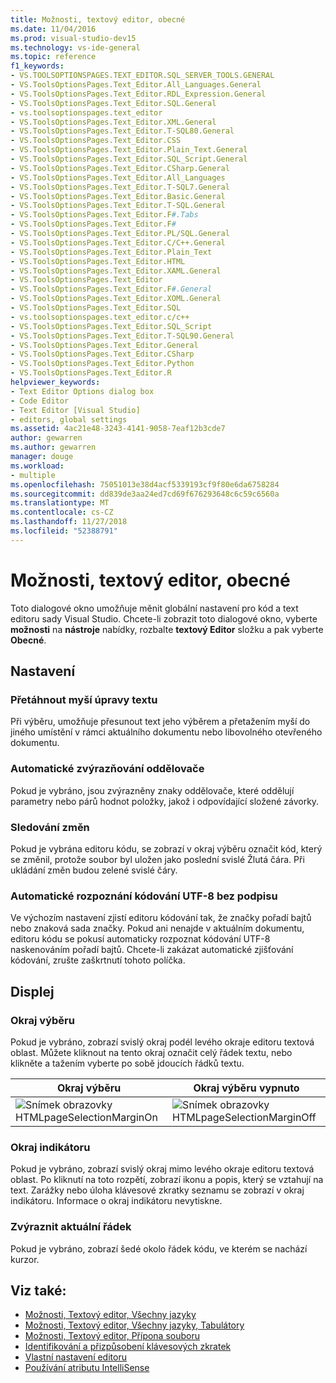 ```yaml
---
title: Možnosti, textový editor, obecné
ms.date: 11/04/2016
ms.prod: visual-studio-dev15
ms.technology: vs-ide-general
ms.topic: reference
f1_keywords:
- VS.TOOLSOPTIONSPAGES.TEXT_EDITOR.SQL_SERVER_TOOLS.GENERAL
- VS.ToolsOptionsPages.Text_Editor.All_Languages.General
- VS.ToolsOptionsPages.Text_Editor.RDL_Expression.General
- VS.ToolsOptionsPages.Text_Editor.SQL.General
- vs.toolsoptionspages.text_editor
- VS.ToolsOptionsPages.Text_Editor.XML.General
- VS.ToolsOptionsPages.Text_Editor.T-SQL80.General
- VS.ToolsOptionsPages.Text_Editor.CSS
- VS.ToolsOptionsPages.Text_Editor.Plain_Text.General
- VS.ToolsOptionsPages.Text_Editor.SQL_Script.General
- VS.ToolsOptionsPages.Text_Editor.CSharp.General
- VS.ToolsOptionsPages.Text_Editor.All_Languages
- VS.ToolsOptionsPages.Text_Editor.T-SQL7.General
- VS.ToolsOptionsPages.Text_Editor.Basic.General
- VS.ToolsOptionsPages.Text_Editor.T-SQL.General
- VS.ToolsOptionsPages.Text_Editor.F#.Tabs
- VS.ToolsOptionsPages.Text_Editor.F#
- VS.ToolsOptionsPages.Text_Editor.PL/SQL.General
- VS.ToolsOptionsPages.Text_Editor.C/C++.General
- VS.ToolsOptionsPages.Text_Editor.Plain_Text
- VS.ToolsOptionsPages.Text_Editor.HTML
- VS.ToolsOptionsPages.Text_Editor.XAML.General
- VS.ToolsOptionsPages.Text_Editor
- VS.ToolsOptionsPages.Text_Editor.F#.General
- VS.ToolsOptionsPages.Text_Editor.XOML.General
- VS.ToolsOptionsPages.Text_Editor.SQL
- vs.toolsoptionspages.text_editor.c/c++
- VS.ToolsOptionsPages.Text_Editor.SQL_Script
- VS.ToolsOptionsPages.Text_Editor.T-SQL90.General
- VS.ToolsOptionsPages.Text_Editor.General
- VS.ToolsOptionsPages.Text_Editor.CSharp
- VS.ToolsOptionsPages.Text_Editor.Python
- VS.ToolsOptionsPages.Text_Editor.R
helpviewer_keywords:
- Text Editor Options dialog box
- Code Editor
- Text Editor [Visual Studio]
- editors, global settings
ms.assetid: 4ac21e48-3243-4141-9058-7eaf12b3cde7
author: gewarren
ms.author: gewarren
manager: douge
ms.workload:
- multiple
ms.openlocfilehash: 75051013e38d4acf5339193cf9f80e6da6758284
ms.sourcegitcommit: dd839de3aa24ed7cd69f676293648c6c59c6560a
ms.translationtype: MT
ms.contentlocale: cs-CZ
ms.lasthandoff: 11/27/2018
ms.locfileid: "52388791"
---
```

# <a name="options-text-editor-general"></a>Možnosti, textový editor, obecné

Toto dialogové okno umožňuje měnit globální nastavení pro kód a text editoru sady Visual Studio. Chcete-li zobrazit toto dialogové okno, vyberte **možnosti** na **nástroje** nabídky, rozbalte **textový Editor** složku a pak vyberte **Obecné**.

## <a name="settings"></a>Nastavení

### <a name="drag-and-drop-text-editing"></a>Přetáhnout myší úpravy textu

Při výběru, umožňuje přesunout text jeho výběrem a přetažením myší do jiného umístění v rámci aktuálního dokumentu nebo libovolného otevřeného dokumentu.

### <a name="automatic-delimiter-highlighting"></a>Automatické zvýrazňování oddělovače

Pokud je vybráno, jsou zvýrazněny znaky oddělovače, které oddělují parametry nebo párů hodnot položky, jakož i odpovídající složené závorky.

### <a name="track-changes"></a>Sledování změn

Pokud je vybrána editoru kódu, se zobrazí v okraj výběru označit kód, který se změnil, protože soubor byl uložen jako poslední svislé Žlutá čára. Při ukládání změn budou zelené svislé čáry.

### <a name="auto-detect-utf-8-encoding-without-signature"></a>Automatické rozpoznání kódování UTF-8 bez podpisu

Ve výchozím nastavení zjistí editoru kódování tak, že značky pořadí bajtů nebo znaková sada značky. Pokud ani nenajde v aktuálním dokumentu, editoru kódu se pokusí automaticky rozpoznat kódování UTF-8 naskenováním pořadí bajtů. Chcete-li zakázat automatické zjišťování kódování, zrušte zaškrtnutí tohoto políčka.

## <a name="display"></a>Displej

### <a name="selection-margin"></a>Okraj výběru

Pokud je vybráno, zobrazí svislý okraj podél levého okraje editoru textová oblast. Můžete kliknout na tento okraj označit celý řádek textu, nebo klikněte a tažením vyberte po sobě jdoucích řádků textu.

|Okraj výběru|Okraj výběru vypnuto|
| - | - |
|![Snímek obrazovky HTMLpageSelectionMarginOn](../../ide/reference/media/vxselmaron.gif)|![Snímek obrazovky HTMLpageSelectionMarginOff](../../ide/reference/media/vxselmaroff.gif)|

### <a name="indicator-margin"></a>Okraj indikátoru

Pokud je vybráno, zobrazí svislý okraj mimo levého okraje editoru textová oblast. Po kliknutí na toto rozpětí, zobrazí ikonu a popis, který se vztahují na text. Zarážky nebo úloha klávesové zkratky seznamu se zobrazí v okraj indikátoru. Informace o okraj indikátoru nevytiskne.

### <a name="highlight-current-line"></a>Zvýraznit aktuální řádek

Pokud je vybráno, zobrazí šedé okolo řádek kódu, ve kterém se nachází kurzor.

## <a name="see-also"></a>Viz také:

- [Možnosti, Textový editor, Všechny jazyky](../../ide/reference/options-text-editor-all-languages.md)
- [Možnosti, Textový editor, Všechny jazyky, Tabulátory](../../ide/reference/options-text-editor-all-languages-tabs.md)
- [Možnosti, Textový editor, Přípona souboru](../../ide/reference/options-text-editor-file-extension.md)
- [Identifikování a přizpůsobení klávesových zkratek](../../ide/identifying-and-customizing-keyboard-shortcuts-in-visual-studio.md)
- [Vlastní nastavení editoru](../../ide/customizing-the-editor.md)
- [Používání atributu IntelliSense](../../ide/using-intellisense.md)